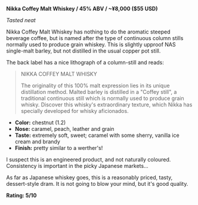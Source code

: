 **Nikka Coffey Malt Whiskey / 45% ABV / ~¥8,000 ($55 USD)**

*Tasted neat*

Nikka Coffey Malt Whiskey has nothing to do the aromatic steeped beverage coffee, but is named after the type of continuous column stills normally used to produce grain whiskey.  This is slightly upproof NAS single-malt barley, but not distilled in the usual copper pot still.

The back label has a nice lithograph of a column-still and reads:

> NIKKA COFFEY MALT WHISKY
> 
> The originality of this 100% malt expression lies in its unique distillation method. Malted barley is distilled in a "Coffey still", a traditional continuous still which is normally used to produce grain whisky. Discover this whisky's extraordinary texture, which Nikka has specially developed for whisky aficionados.

* **Color:** chestnut (1.2)
* **Nose:** caramel, peach, leather and grain
* **Taste:** extremely soft, sweet; caramel with some sherry, vanilla ice cream and brandy 
* **Finish:** pretty similar to a werther's!

I suspect this is an engineered product, and not naturally coloured.  Consistency is important in the picky Japanese markets...

As far as Japanese whiskey goes, this is a reasonably priced, tasty, dessert-style dram.  It is not going to blow your mind, but it's good quality.

**Rating: 5/10**
